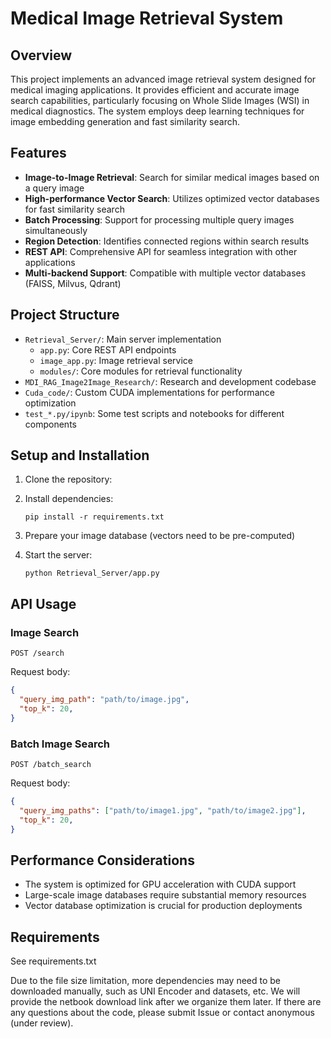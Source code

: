 # Medical Image Retrieval System

## Overview

This project implements an advanced image retrieval system designed for medical imaging applications. It provides efficient and accurate image search capabilities, particularly focusing on Whole Slide Images (WSI) in medical diagnostics. The system employs deep learning techniques for image embedding generation and fast similarity search.

## Features

- **Image-to-Image Retrieval**: Search for similar medical images based on a query image
- **High-performance Vector Search**: Utilizes optimized vector databases for fast similarity search
- **Batch Processing**: Support for processing multiple query images simultaneously
- **Region Detection**: Identifies connected regions within search results
- **REST API**: Comprehensive API for seamless integration with other applications
- **Multi-backend Support**: Compatible with multiple vector databases (FAISS, Milvus, Qdrant)



## Project Structure

- `Retrieval_Server/`: Main server implementation
  - `app.py`: Core REST API endpoints
  - `image_app.py`: Image retrieval service
  - `modules/`: Core modules for retrieval functionality
- `MDI_RAG_Image2Image_Research/`: Research and development codebase
- `Cuda_code/`: Custom CUDA implementations for performance optimization
- `test_*.py/ipynb`: Some test scripts and notebooks for different components

## Setup and Installation

1. Clone the repository:


2. Install dependencies:
   ```
   pip install -r requirements.txt
   ```

3. Prepare your image database (vectors need to be pre-computed)

4. Start the server:
   ```
   python Retrieval_Server/app.py
   ```

## API Usage

### Image Search

```
POST /search
```

Request body:
```json
{
  "query_img_path": "path/to/image.jpg",
  "top_k": 20,
}
```

### Batch Image Search

```
POST /batch_search
```

Request body:
```json
{
  "query_img_paths": ["path/to/image1.jpg", "path/to/image2.jpg"],
  "top_k": 20,
}
```

## Performance Considerations

- The system is optimized for GPU acceleration with CUDA support
- Large-scale image databases require substantial memory resources
- Vector database optimization is crucial for production deployments

## Requirements

See requirements.txt

Due to the file size limitation, more dependencies may need to be downloaded manually, such as UNI Encoder and datasets, etc. We will provide the netbook download link after we organize them later. If there are any questions about the code,  please submit Issue or contact anonymous (under review).